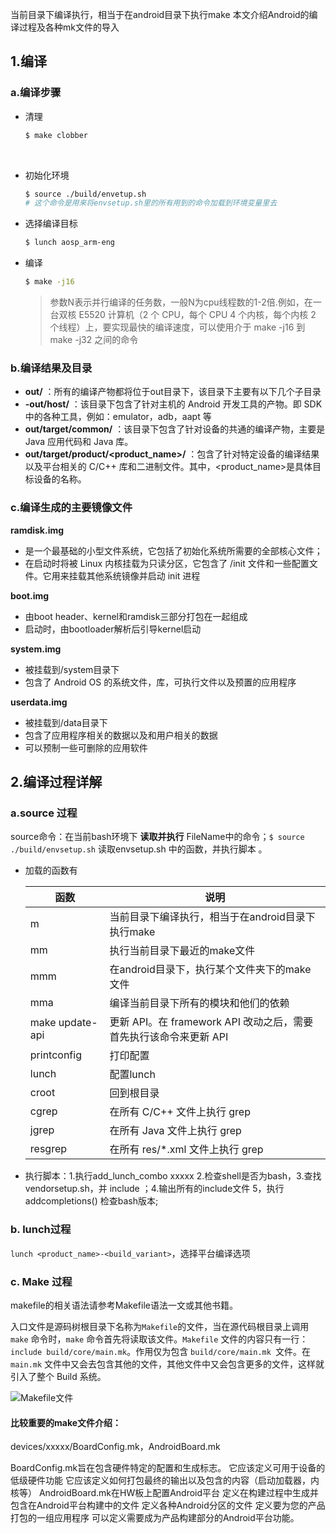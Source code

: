 当前目录下编译执行，相当于在android目录下执行make 本文介绍Android的编译过程及各种mk文件的导入

## 1.编译

### a.编译步骤

- 清理

  ```sh
  $ make clobber
  ```

  ​

- 初始化环境

  ```sh
  $ source ./build/envetup.sh
  # 这个命令是用来将envsetup.sh里的所有用到的命令加载到环境变量里去
  ```

- 选择编译目标

  ```sh
  $ lunch aosp_arm-eng
  ```

- 编译

  ```sh
  $ make -j16
  ```

  > 参数N表示并行编译的任务数，一般N为cpu线程数的1-2倍.例如，在一台双核 E5520 计算机（2 个 CPU，每个 CPU 4 个内核，每个内核 2 个线程）上，要实现最快的编译速度，可以使用介于 make -j16 到 make -j32 之间的命令

### b.编译结果及目录

- **out/**  ：所有的编译产物都将位于out目录下，该目录下主要有以下几个子目录
- **-out/host/** ：该目录下包含了针对主机的 Android 开发工具的产物。即 SDK 中的各种工具，例如：emulator，adb，aapt 等
- **out/target/common/** ：该目录下包含了针对设备的共通的编译产物，主要是 Java 应用代码和 Java 库。
- **out/target/product/<product_name>/** ：包含了针对特定设备的编译结果以及平台相关的 C/C++ 库和二进制文件。其中，<product_name>是具体目标设备的名称。

### c.编译生成的主要镜像文件

**ramdisk.img**

  - 是一个最基础的小型文件系统，它包括了初始化系统所需要的全部核心文件；
  - 在启动时将被 Linux 内核挂载为只读分区，它包含了 /init 文件和一些配置文件。它用来挂载其他系统镜像并启动 init 进程

**boot.img**

  - 由boot header、kernel和ramdisk三部分打包在一起组成
  - 启动时，由bootloader解析后引导kernel启动

**system.img**

  - 被挂载到/system目录下
  - 包含了 Android OS 的系统文件，库，可执行文件以及预置的应用程序

 **userdata.img**

  - 被挂载到/data目录下
  - 包含了应用程序相关的数据以及和用户相关的数据
  - 可以预制一些可删除的应用软件
## 2.编译过程详解

###  a.source 过程

source命令：在当前bash环境下 **读取并执行** FileName中的命令；`$ source ./build/envsetup.sh` 读取envsetup.sh 中的函数，并执行脚本 。

- 加载的函数有

  | 函数              | 说明                                       |
  | --------------- | ---------------------------------------- |
  | m               | 当前目录下编译执行，相当于在android目录下执行make           |
  | mm              | 执行当前目录下最近的make文件                         |
  | mmm             | 在android目录下，执行某个文件夹下的make文件              |
  | mma             | 编译当前目录下所有的模块和他们的依赖                       |
  | make update-api | 更新 API。在 framework API 改动之后，需要首先执行该命令来更新 API |
  | printconfig     | 打印配置                                     |
  | lunch           | 配置lunch                                  |
  | croot           | 回到根目录                                    |
  | cgrep           | 在所有 C/C++ 文件上执行 grep                     |
  | jgrep           | 在所有 Java 文件上执行 grep                      |
  | resgrep         | 在所有 res/*.xml 文件上执行 grep                 |

- 执行脚本：1.执行add_lunch_combo xxxxx  2.检查shell是否为bash，3.查找 vendorsetup.sh，并 include ；4.输出所有的include文件 5，执行addcompletions() 检查bash版本;
### b. lunch过程
`lunch <product_name>-<build_variant>`，选择平台编译选项

### c. Make 过程

makefile的相关语法请参考Makefile语法一文或其他书籍。

入口文件是源码树根目录下名称为`Makefile`的文件，当在源代码根目录上调用 `make` 命令时，`make` 命令首先将读取该文件。`Makefile` 文件的内容只有一行：`include build/core/main.mk`。作用仅为包含 `build/core/main.mk `文件。在 `main.mk` 文件中又会去包含其他的文件，其他文件中又会包含更多的文件，这样就引入了整个 Build 系统。

![Makefile文件](https://www.ibm.com/developerworks/cn/opensource/os-cn-android-build/image004.png)

####  比较重要的make文件介绍：

devices/xxxxx/BoardConfig.mk，AndroidBoard.mk

BoardConfig.mk旨在包含硬件特定的配置和生成标志。
它应该定义可用于设备的低级硬件功能
它应该定义如何打包最终的输出以及包含的内容（启动加载器，内核等）
AndroidBoard.mk在HW板上配置Android平台
定义在构建过程中生成并包含在Android平台构建中的文件
定义各种Android分区的文件
定义要为您的产品打包的一组应用程序
可以定义需要成为产品构建部分的Android平台功能。